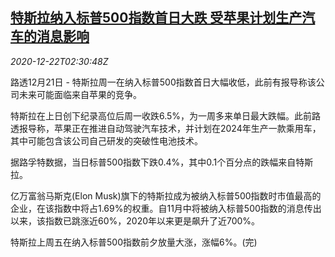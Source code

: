 <!--1608605670000-->
[特斯拉纳入标普500指数首日大跌 受苹果计划生产汽车的消息影响](https://cn.reuters.com/article/apple-impact-tesla-1221-mon-idCNKBS28W08J)
------

<div><i>2020-12-22T02:30:48Z</i></div><p>路透12月21日 - 特斯拉周一在纳入标普500指数首日大幅收低，此前有报导称该公司未来可能面临来自苹果的竞争。</p><p>特斯拉在上日创下纪录高位后周一收跌6.5%，为一周多来单日最大跌幅。此前路透报导称，苹果正在推进自动驾驶汽车技术，并计划在2024年生产一款乘用车，其中可能包含该公司自己研发的突破性电池技术。</p><p>据路孚特数据，当日标普500指数下跌0.4%，其中0.1个百分点的跌幅来自特斯拉。</p><p>亿万富翁马斯克(Elon Musk)旗下的特斯拉成为被纳入标普500指数时市值最高的企业，在该指数中将占1.69%的权重。自11月中将被纳入标普500指数的消息传出以来，该指数已跳涨近60%，2020年以来更是飙升了近700%。</p><p>特斯拉上周五在纳入标普500指数前夕放量大涨，涨幅6%。(完)</p>
